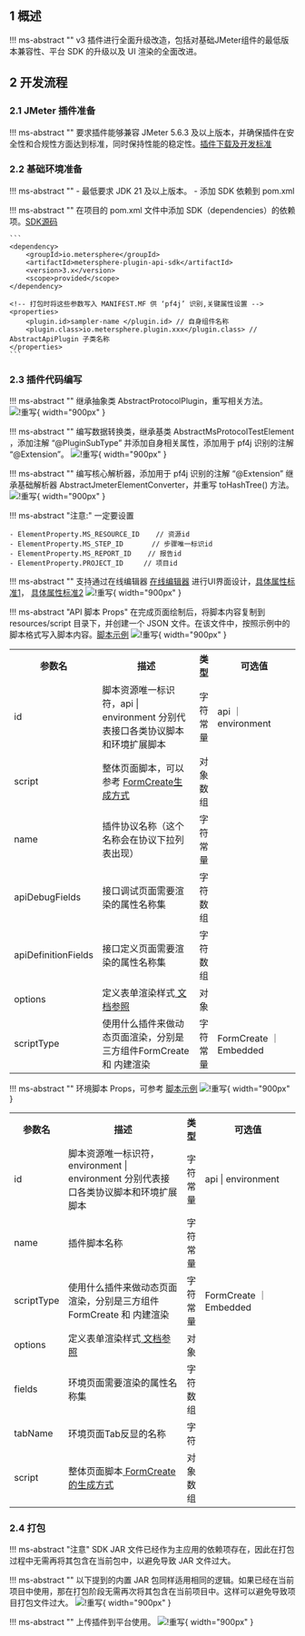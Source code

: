

## 1 概述
!!! ms-abstract ""
    v3 插件进行全面升级改造，包括对基础JMeter组件的最低版本兼容性、平台 SDK 的升级以及 UI 渲染的全面改进。

## 2 开发流程
### 2.1 JMeter 插件准备
!!! ms-abstract ""
    要求插件能够兼容 JMeter 5.6.3 及以上版本，并确保插件在安全性和合规性方面达到标准，同时保持性能的稳定性。[插件下载及开发标准](https://jmeter-plugins.org/)

### 2.2 基础环境准备
!!! ms-abstract ""
    - 最低要求 JDK 21 及以上版本。
    - 添加 SDK 依赖到 pom.xml

!!! ms-abstract ""
    在项目的 pom.xml 文件中添加 SDK（dependencies）的依赖项。[SDK源码](https://github.com/metersphere/metersphere/tree/v3.x/backend/framework/plugin/plugin-api-sdk)

    ```
    <dependency>
        <groupId>io.metersphere</groupId>
        <artifactId>metersphere-plugin-api-sdk</artifactId>
        <version>3.x</version>
        <scope>provided</scope>
    </dependency>
    
    <!-- 打包时将这些参数写入 MANIFEST.MF 供 ‘pf4j’ 识别,关键属性设置 -->
    <properties>
        <plugin.id>sampler-name </plugin.id> // 自身组件名称
        <plugin.class>io.metersphere.plugin.xxx</plugin.class> // AbstractApiPlugin 子类名称
    </properties>
    ```

### 2.3 插件代码编写
!!! ms-abstract ""
    继承抽象类 AbstractProtocolPlugin，重写相关方法。
![!重写](../img/dev_manual/api_dev_plugin/重写方法.png){ width="900px" }

!!! ms-abstract ""
    编写数据转换类，继承基类 AbstractMsProtocolTestElement ，添加注解 “@PluginSubType” 并添加自身相关属性，添加用于 pf4j 识别的注解 “@Extension”。
![!重写](../img/dev_manual/api_dev_plugin/编写数据转换类.png){ width="900px" }

!!! ms-abstract ""
    编写核心解析器，添加用于 pf4j 识别的注解 “@Extension” 继承基础解析器 AbstractJmeterElementConverter，并重写 toHashTree() 方法。
![!重写](../img/dev_manual/api_dev_plugin/编写核心解析器.png){ width="900px" }

!!! ms-abstract "注意:"
    一定要设置

    - ElementProperty.MS_RESOURCE_ID    // 资源id
    - ElementProperty.MS_STEP_ID       // 步骤唯一标识id
    - ElementProperty.MS_REPORT_ID    // 报告id
    - ElementProperty.PROJECT_ID     // 项目id

!!! ms-abstract ""
    支持通过在线编辑器 [在线编辑器](https://form-create.com/v3/designer) 进行UI界面设计，[具体属性标准1](https://form-create.com/v3/arco-design/)， [具体属性标准2](https://arco.design/vue/component/form)
![!重写](../img/dev_manual/api_dev_plugin/在线编辑器.png){ width="900px" }

!!! ms-abstract "API 脚本 Props"
    在完成页面绘制后，将脚本内容复制到 resources/script 目录下，并创建一个 JSON 文件。在该文件中，按照示例中的脚本格式写入脚本内容。[脚本示例](./script_json.md#1-api-scriptjson)
![!重写](../img/dev_manual/api_dev_plugin/脚本示例.png){ width="900px" }

<table>
    <tbody>
        <tr>
            <th width="2px">参数名</th>
            <th width="450px">描述</th>
            <th width="10px">类型</th>
            <th width="300px">可选值</th>
        </tr>
        <tr>
            <td>id</td>
            <td>脚本资源唯一标识符，api | environment 分别代表接口各类协议脚本和环境扩展脚本</td>
            <td>字符常量</td>
            <td>api ｜environment</td>
        </tr>
        <tr>
            <td>script</td>
            <td>整体页面脚本，可以参考 <a href="https://form-create.com/v3/designer"> FormCreate生成方式 </a></td>
            <td>对象数组</td>
            <td></td>
        </tr>
        <tr>
            <td>name</td>
            <td>插件协议名称（这个名称会在协议下拉列表出现）</td>
            <td>字符常量</td>
            <td></td>
        </tr>
        <tr>
            <td>apiDebugFields</td>
            <td>接口调试页面需要渲染的属性名称集</td>
            <td>字符数组</td>
            <td></td>
        </tr>
        <tr>
            <td>apiDefinitionFields</td>
            <td>接口定义页面需要渲染的属性名称集</td>
            <td>字符数组</td>
            <td></td>
        </tr>
        <tr>
            <td>options</td>
            <td>定义表单渲染样式<a href="https://arco.design/vue/component/form"> 文档参照 </a></td>
            <td>对象</td>
            <td></td>
        </tr>
        <tr>
            <td>scriptType</td>
            <td>使用什么插件来做动态页面渲染，分别是三方组件FormCreate 和 内建渲染</td>
            <td>字符常量</td>
            <td>FormCreate ｜ Embedded</td>
        </tr>
    </tbody>
</table>

!!! ms-abstract ""
    环境脚本 Props，可参考 [脚本示例](./script_json.md#2-env-scriptjson)
![!重写](../img/dev_manual/api_dev_plugin/效果图.png){ width="900px" }

<table>
    <tbody>
        <tr>
            <th width="2px">参数名</th>
            <th width="450px">描述</th>
            <th width="10px">类型</th>
            <th width="300px">可选值</th>
        </tr>
        <tr>
            <td>id</td>
            <td>脚本资源唯一标识符，environment | environment 分别代表接口各类协议脚本和环境扩展脚本</td>
            <td>字符常量</td>
            <td>api | environment</td>
        </tr>
        <tr>
            <td>name</td>
            <td>插件脚本名称</td>
            <td>字符常量</td>
            <td></td>
        </tr>
        <tr>
            <td>scriptType</td>
            <td>使用什么插件来做动态页面渲染，分别是三方组件FormCreate 和 内建渲染</td>
            <td>字符常量</td>
            <td>FormCreate ｜ Embedded</td>
        </tr>
        <tr>
            <td>options</td>
            <td>定义表单渲染样式<a href="https://arco.design/vue/component/form"> 文档参照 </a></td>
            <td>对象</td>
            <td></td>
        </tr>
        <tr>
            <td>fields</td>
            <td>环境页面需要渲染的属性名称集</td>
            <td>字符数组</td>
            <td></td>
        </tr>
        <tr>
            <td>tabName</td>
            <td>环境页面Tab反显的名称</td>
            <td>字符</td>
            <td></td>
        </tr>
        <tr>
            <td>script</td>
            <td>整体页面脚本<a href="https://form-create.com/v3/designer"> FormCreate的生成方式 </a></td>
            <td>对象数组</td>
            <td></td>
        </tr>
    </tbody>
</table>

### 2.4 打包
!!! ms-abstract "注意"
    SDK JAR 文件已经作为主应用的依赖项存在，因此在打包过程中无需再将其包含在当前包中，以避免导致 JAR 文件过大。

!!! ms-abstract ""
    以下提到的内置 JAR 包同样适用相同的逻辑。如果已经在当前项目中使用，那在打包阶段无需再次将其包含在当前项目中。这样可以避免导致项目打包文件过大。
![!重写](../img/dev_manual/api_dev_plugin/打包1.png){ width="900px" }

!!! ms-abstract ""
    上传插件到平台使用。
![!重写](../img/dev_manual/api_dev_plugin/MS平台.png){ width="900px" }